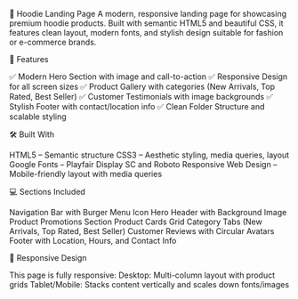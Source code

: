 🧥 Hoodie Landing Page
A modern, responsive landing page for showcasing premium hoodie products. Built with semantic HTML5 and beautiful CSS, it features clean layout, modern fonts, and stylish design suitable for fashion or e-commerce brands.

🚀 Features

✅ Modern Hero Section with image and call-to-action
✅ Responsive Design for all screen sizes
✅ Product Gallery with categories (New Arrivals, Top Rated, Best Seller)
✅ Customer Testimonials with image backgrounds
✅ Stylish Footer with contact/location info
✅ Clean Folder Structure and scalable styling

🛠️ Built With

HTML5 – Semantic structure
CSS3 – Aesthetic styling, media queries, layout
Google Fonts – Playfair Display SC and Roboto
Responsive Web Design – Mobile-friendly layout with media queries

💻 Sections Included

Navigation Bar with Burger Menu Icon
Hero Header with Background Image
Product Promotions Section
Product Cards Grid
Category Tabs (New Arrivals, Top Rated, Best Seller)
Customer Reviews with Circular Avatars
Footer with Location, Hours, and Contact Info

📱 Responsive Design

This page is fully responsive:
Desktop: Multi-column layout with product grids
Tablet/Mobile: Stacks content vertically and scales down fonts/images

